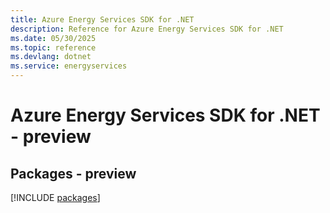 ```yaml
---
title: Azure Energy Services SDK for .NET
description: Reference for Azure Energy Services SDK for .NET
ms.date: 05/30/2025
ms.topic: reference
ms.devlang: dotnet
ms.service: energyservices
---
```

# Azure Energy Services SDK for .NET - preview
## Packages - preview
[!INCLUDE [packages](energy-services-index.md)]